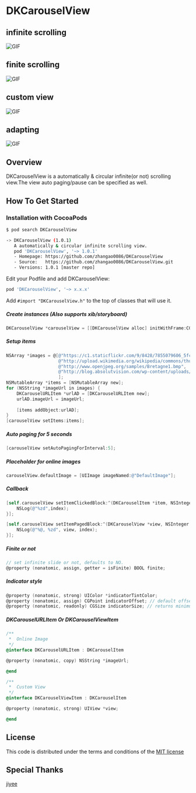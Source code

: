 # DKCarouselView
## infinite scrolling
![GIF](https://raw.githubusercontent.com/zhangao0086/DKCarouselView/master/preview.gif)

## finite scrolling
![GIF](https://raw.githubusercontent.com/zhangao0086/DKCarouselView/master/preview3.gif)

## custom view
![GIF](https://raw.githubusercontent.com/zhangao0086/DKCarouselView/master/preview4.gif)

## adapting
![GIF](https://raw.githubusercontent.com/zhangao0086/DKCarouselView/master/preview2.gif)

## Overview
DKCarouselView is a automatically & circular infinite(or not) scrolling view.The view auto paging/pause can be specified as well.

## How To Get Started

### Installation with CocoaPods

``` bash
$ pod search DKCarouselView

-> DKCarouselView (1.0.1)
   A automatically & circular infinite scrolling view.
   pod 'DKCarouselView', '~> 1.0.1'
   - Homepage: https://github.com/zhangao0086/DKCarouselView
   - Source:   https://github.com/zhangao0086/DKCarouselView.git
   - Versions: 1.0.1 [master repo]
```

Edit your Podfile and add DKCarouselView:

``` bash
pod 'DKCarouselView', '~> x.x.x'
```

Add `#import "DKCarouselView.h"` to the top of classes that will use it.  
##### Create instances (Also supports xib/storyboard)

```  objective-c
DKCarouselView *carouselView = [[DKCarouselView alloc] initWithFrame:CGRectMake(0, 0, 320,220)];
```

##### Setup items

```  objective-c
NSArray *images = @[@"https://c1.staticflickr.com/9/8428/7855079606_5fc8852562_z.jpg",
                    @"http://upload.wikimedia.org/wikipedia/commons/thumb/8/8f/Parang_mountain_image_1.jpg/640px-Parang_mountain_image_1.jpg",
                    @"http://www.openjpeg.org/samples/Bretagne1.bmp",
                    @"http://blog.absolutvision.com/wp-content/uploads/2009/10/Gimp_2.6b.jpg"
                    ];
NSMutableArray *items = [NSMutableArray new];
for (NSString *imageUrl in images) {
    DKCarouselURLItem *urlAD = [DKCarouselURLItem new];
    urlAD.imageUrl = imageUrl;
    
    [items addObject:urlAD];
}
[carouselView setItems:items];
```

##### Auto paging for 5 seconds

```objective-c
[carouselView setAutoPagingForInterval:5];
```

##### Placeholder for online images

```objective-c
carouselView.defaultImage = [UIImage imageNamed:@"DefaultImage"];
```

##### Callback

```objective-c
[self.carouselView setItemClickedBlock:^(DKCarouselItem *item, NSInteger index) {
    NSLog(@"%zd",index);
}];
```

```objective-c
[self.carouselView setItemPagedBlock:^(DKCarouselView *view, NSInteger index) {
    NSLog(@"%@, %zd", view, index);
}];
```

##### Finite or not

```objective-c
// set infinite slide or not, defaults to NO.
@property (nonatomic, assign, getter = isFinite) BOOL finite;
```

##### Indicator style

```objective-c
@property (nonatomic, strong) UIColor *indicatorTintColor;
@property (nonatomic, assign) CGPoint indicatorOffset; // default offset is CGPointZero, the indicator is centered horizontally.
@property (nonatomic, readonly) CGSize indicatorSize; // returns minimum size for given items.
```

##### DKCarouselURLItem Or DKCarouselViewItem

```objective-c
/**
 *  Online Image
 */
@interface DKCarouselURLItem : DKCarouselItem

@property (nonatomic, copy) NSString *imageUrl;

@end

/**
 *  Custom View
 */
@interface DKCarouselViewItem : DKCarouselItem

@property (nonatomic, strong) UIView *view;

@end
```

## License
This code is distributed under the terms and conditions of the <a href="https://github.com/zhangao0086/DKCarouselView/blob/master/LICENSE">MIT license</a>

## Special Thanks
<a target="_blank" href="https://github.com/jiyee">jiyee</a>